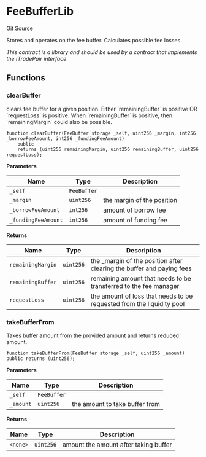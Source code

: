 # FeeBufferLib
[Git Source](https://github.com/solidant/unlimited-contracts/blob/06933827b140eb30ab8723aa85a9cdce2333525a/src/lib/FeeBuffer.sol)

Stores and operates on the fee buffer. Calculates possible fee losses.

*This contract is a library and should be used by a contract that implements the ITradePair interface*


## Functions
### clearBuffer

clears fee buffer for a given position. Either ´remainingBuffer´ is positive OR ´requestLoss´ is positive.
When ´remainingBuffer´ is positive, then ´remainingMargin´ could also be possible.


```solidity
function clearBuffer(FeeBuffer storage _self, uint256 _margin, int256 _borrowFeeAmount, int256 _fundingFeeAmount)
    public
    returns (uint256 remainingMargin, uint256 remainingBuffer, uint256 requestLoss);
```
**Parameters**

|Name|Type|Description|
|----|----|-----------|
|`_self`|`FeeBuffer`||
|`_margin`|`uint256`|the margin of the position|
|`_borrowFeeAmount`|`int256`|amount of borrow fee|
|`_fundingFeeAmount`|`int256`|amount of funding fee|

**Returns**

|Name|Type|Description|
|----|----|-----------|
|`remainingMargin`|`uint256`|the _margin of the position after clearing the buffer and paying fees|
|`remainingBuffer`|`uint256`|remaining amount that needs to be transferred to the fee manager|
|`requestLoss`|`uint256`|the amount of loss that needs to be requested from the liquidity pool|


### takeBufferFrom

Takes buffer amount from the provided amount and returns reduced amount.


```solidity
function takeBufferFrom(FeeBuffer storage _self, uint256 _amount) public returns (uint256);
```
**Parameters**

|Name|Type|Description|
|----|----|-----------|
|`_self`|`FeeBuffer`||
|`_amount`|`uint256`|the amount to take buffer from|

**Returns**

|Name|Type|Description|
|----|----|-----------|
|`<none>`|`uint256`|amount the amount after taking buffer|


